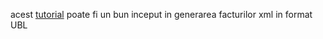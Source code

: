 acest [tutorial](https://itheo.tech/generate-ubl-invoices-in-python-using-poetry-and-lxml) poate fi un bun inceput in generarea facturilor xml in format UBL